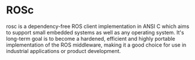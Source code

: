 ROSc
====

rosc is a dependency-free ROS client implementation in ANSI C which aims to support small embedded systems as well as any operating system. 
It's long-term goal is to become a hardened, efficient and highly portable implementation of the ROS middleware, 
making it a good choice for use in industrial applications or product development.
